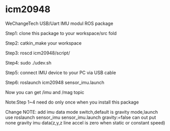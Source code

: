 # icm20948
WeChangeTech USB/Uart IMU modul ROS package

Step1: clone this package to your workspace/src fold

Step2: catkin_make your workspace

Step3: roscd icm20948/script/

Step4: sudo ./udev.sh

Step5: connect IMU device to your PC via USB cable

Step6: roslaunch icm20948 sensor_imu.launch

Now you can get /imu and /mag topic

Note:Step 1~4 need do only once when you install this package

Change NOTE:
add imu data mode switch,default is gravity mode,launch use roslaunch sensor_imu sensor_imu.launch gravity:=false can out put none gravity imu data(z,y,z line accel is zero when static or constant speed)

